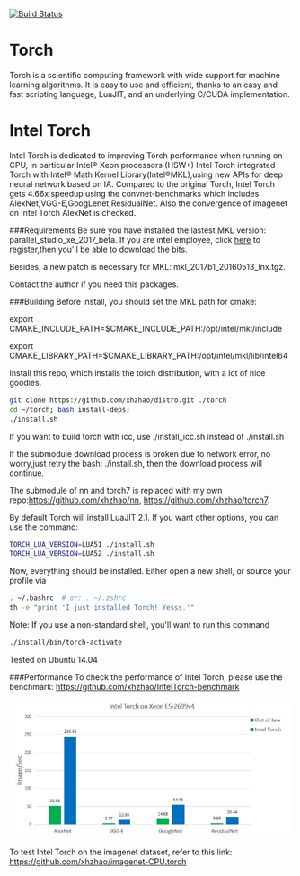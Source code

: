 [![Build Status](https://travis-ci.org/torch/distro.svg?branch=master)](https://travis-ci.org/torch/distro)

Torch
============
Torch is a scientific computing framework with wide support for machine learning algorithms. It is easy to use and efficient, thanks to an easy and fast scripting language, LuaJIT, and an underlying C/CUDA implementation.

Intel Torch
============
Intel Torch is dedicated to improving Torch performance when running on CPU, in particular Intel® Xeon processors (HSW+)
Intel Torch integrated Torch with Intel® Math Kernel Library(Intel®MKL),using new APIs for deep neural network based on IA.
Compared to the original Torch, Intel Torch gets 4.66x speedup using the convnet-benchmarks which includes AlexNet,VGG-E,GoogLenet,ResidualNet.
Also the convergence of imagenet on Intel Torch AlexNet is checked.

###Requirements
Be sure you have installed the lastest MKL version: parallel_studio_xe_2017_beta. 
If you are intel employee, click [here](https://softwareproductsurvey.intel.com/f/150587/1103/) to register,then you'll be able to download the bits.

Besides, a new patch is necessary for MKL: mkl_2017b1_20160513_lnx.tgz. 

Contact the author if you need this packages.


###Building
Before install, you should set the MKL path for cmake:

export CMAKE_INCLUDE_PATH=$CMAKE_INCLUDE_PATH:/opt/intel/mkl/include

export CMAKE_LIBRARY_PATH=$CMAKE_LIBRARY_PATH:/opt/intel/mkl/lib/intel64

Install this repo, which installs the torch distribution, with a lot of nice goodies.
```sh
git clone https://github.com/xhzhao/distro.git ./torch
cd ~/torch; bash install-deps;
./install.sh
```
If you want to build torch with icc, use ./install_icc.sh instead of ./install.sh

If the submodule download process is broken due to network error, no worry,just retry the bash: ./install.sh, then the download process will continue.

The submodule of nn and torch7 is replaced with my own repo:https://github.com/xhzhao/nn, https://github.com/xhzhao/torch7.

By default Torch will install LuaJIT 2.1. If you want other options, you can use the command:
```sh
TORCH_LUA_VERSION=LUA51 ./install.sh
TORCH_LUA_VERSION=LUA52 ./install.sh
```

Now, everything should be installed. Either open a new shell, or source your profile via
```sh
. ~/.bashrc  # or: . ~/.zshrc
th -e "print 'I just installed Torch! Yesss.'"
```

Note: If you use a non-standard shell, you'll want to run this command
```sh
./install/bin/torch-activate
```

Tested on Ubuntu 14.04


###Performance
To check the performance of Intel Torch, please use the benchmark:
https://github.com/xhzhao/IntelTorch-benchmark

![Performance chart](img/chart.jpg)


To test Intel Torch on the imagenet dataset, refer to this link:  https://github.com/xhzhao/imagenet-CPU.torch
